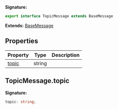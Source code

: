 <b>Signature:</b>

```typescript
export interface TopicMessage extends BaseMessage 
```
<b>Extends:</b> [BaseMessage](./firebase-admin.messaging.basemessage.md#basemessage_interface)

## Properties

|  Property | Type | Description |
|  --- | --- | --- |
|  [topic](./firebase-admin.messaging.topicmessage.md#topicmessagetopic) | string |  |

## TopicMessage.topic

<b>Signature:</b>

```typescript
topic: string;
```
